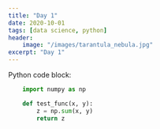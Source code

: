 ```yaml
---
title: "Day 1"
date: 2020-10-01
tags: [data science, python]
header:
    image: "/images/tarantula_nebula.jpg"
excerpt: "Day 1"
---
```


Python code block: 
```python
    import numpy as np

    def test_func(x, y):
        z = np.sum(x, y)
        return z
```